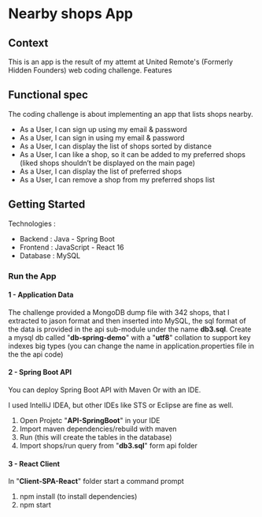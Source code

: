 # Nearby shops App

## Context

This is an app is the result of my attemt at United Remote's  (Formerly Hidden Founders) web coding challenge.
Features

##     Functional spec

The coding challenge is about implementing an app that lists shops nearby.

- As a User, I can sign up using my email & password
- As a User, I can sign in using my email & password
- As a User, I can display the list of shops sorted by distance
- As a User, I can like a shop, so it can be added to my preferred shops
  (liked shops shouldn’t be displayed on the main page)
- As a User, I can display the list of preferred shops
- As a User, I can remove a shop from my preferred shops list

## Getting Started
Technologies :

- Backend : Java - Spring Boot
- Frontend : JavaScript - React 16
- Database : MySQL

### Run the App
#### 1 - Application Data

The challenge provided a MongoDB dump file with 342 shops, that I extracted to jason format and then inserted into MySQL, the sql format of the data is provided in the api sub-module under the name **db3.sql**.
Create a mysql db called "**db-spring-demo**" with a "**utf8**" collation to support key indexes big types (you can change the name in application.properties file in the the api code)

#### 2 - Spring Boot API

You can deploy Spring Boot API with Maven Or with an IDE.

I used IntelliJ IDEA, but other IDEs like STS or Eclipse are fine as well. 

1. Open Projetc "**API-SpringBoot**" in your IDE
2. Import maven dependencies/rebuild with maven 
3. Run (this will create the tables in the database)
4. Import shops/run query  from "**db3.sql**" form api folder



#### 3 - React Client
In "**Client-SPA-React**" folder start a command prompt
1. npm install (to install dependencies)
2. npm start

